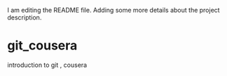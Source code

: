 I am editing the README file. Adding some more details about the project description.
# git_cousera
introduction to git , cousera 
